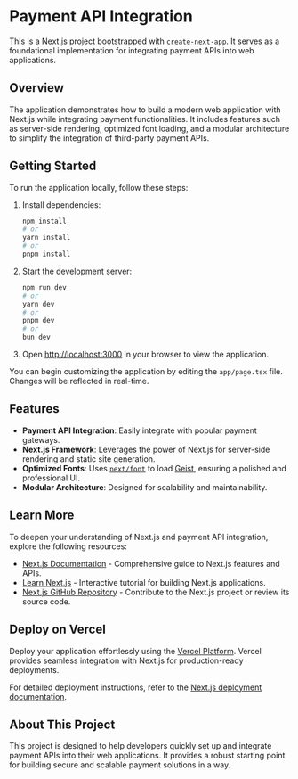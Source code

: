 # Payment API Integration

This is a [Next.js](https://nextjs.org) project bootstrapped with [`create-next-app`](https://nextjs.org/docs/app/api-reference/cli/create-next-app). It serves as a foundational implementation for integrating payment APIs into web applications.

## Overview

The application demonstrates how to build a modern web application with Next.js while integrating payment functionalities. It includes features such as server-side rendering, optimized font loading, and a modular architecture to simplify the integration of third-party payment APIs.

## Getting Started

To run the application locally, follow these steps:

1. Install dependencies:
    ```bash
    npm install
    # or
    yarn install
    # or
    pnpm install
    ```

2. Start the development server:
    ```bash
    npm run dev
    # or
    yarn dev
    # or
    pnpm dev
    # or
    bun dev
    ```

3. Open [http://localhost:3000](http://localhost:3000) in your browser to view the application.

You can begin customizing the application by editing the `app/page.tsx` file. Changes will be reflected in real-time.

## Features

- **Payment API Integration**: Easily integrate with popular payment gateways.
- **Next.js Framework**: Leverages the power of Next.js for server-side rendering and static site generation.
- **Optimized Fonts**: Uses [`next/font`](https://nextjs.org/docs/app/building-your-application/optimizing/fonts) to load [Geist](https://vercel.com/font), ensuring a polished and professional UI.
- **Modular Architecture**: Designed for scalability and maintainability.

## Learn More

To deepen your understanding of Next.js and payment API integration, explore the following resources:

- [Next.js Documentation](https://nextjs.org/docs) - Comprehensive guide to Next.js features and APIs.
- [Learn Next.js](https://nextjs.org/learn) - Interactive tutorial for building Next.js applications.
- [Next.js GitHub Repository](https://github.com/vercel/next.js) - Contribute to the Next.js project or review its source code.

## Deploy on Vercel

Deploy your application effortlessly using the [Vercel Platform](https://vercel.com/new?utm_medium=default-template&filter=next.js&utm_source=create-next-app&utm_campaign=create-next-app-readme). Vercel provides seamless integration with Next.js for production-ready deployments.

For detailed deployment instructions, refer to the [Next.js deployment documentation](https://nextjs.org/docs/app/building-your-application/deploying).

## About This Project

This project is designed to help developers quickly set up and integrate payment APIs into their web applications. It provides a robust starting point for building secure and scalable payment solutions in a way.

